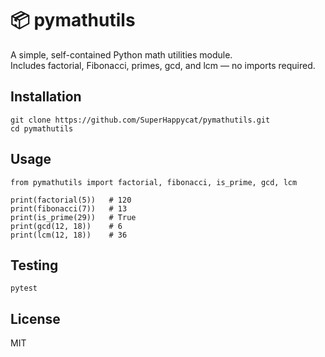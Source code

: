 # 📦 pymathutils

A simple, self-contained Python math utilities module.  
Includes factorial, Fibonacci, primes, gcd, and lcm — no imports required.

## Installation
```
git clone https://github.com/SuperHappycat/pymathutils.git
cd pymathutils
```
## Usage
```
from pymathutils import factorial, fibonacci, is_prime, gcd, lcm

print(factorial(5))   # 120
print(fibonacci(7))   # 13
print(is_prime(29))   # True
print(gcd(12, 18))    # 6
print(lcm(12, 18))    # 36
```
## Testing
```
pytest
```
## License
MIT
